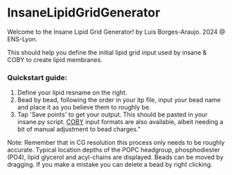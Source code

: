 # InsaneLipidGridGenerator

Welcome to the Insane Lipid Grid Generator!
by Luis Borges-Araujo. 2024 @ ENS-Lyon.

This should help you define the initial lipid grid input used by insane & COBY to create lipid membranes.

### Quickstart guide:
1) Define your lipid resname on the right.
2) Bead by bead, following the order in your itp file, input your bead name and place it as you believe them to roughly be.
3) Tap 'Save points' to get your output. This should be pasted in your insane.py script. [COBY]() input formats are also available, albeit needing a bit of manual adjustment to bead charges."

Note: Remember that in CG resolution this process only needs to be roughly accurate. Typical location depths of the POPC headgroup, phosphodiester (PO4), lipid glycerol and acyl-chains are displayed. Beads can be moved by dragging. If you make a mistake you can delete a bead by right clicking.
